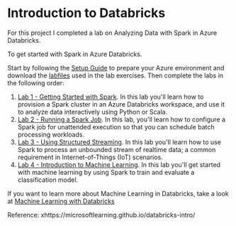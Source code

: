 
# Introduction to Databricks
For this project I completed a lab on Analyzing Data with Spark in Azure Databricks. 

To get started with Spark in Azure Databricks.

Start by following the [Setup Guide](Setup%20Guide.pdf) to prepare your Azure environment and download the [labfiles](Databricks_Labs.zip) used in the lab exercises. Then complete the labs in the following order:
1. [Lab 1 - Getting Started with Spark](Lab%201%20-%20Getting%20Started%20with%20Spark.pdf). In this lab you'll learn how to provision a Spark cluster in an Azure Databricks workspace, and use it to analyze data interactively using Python or Scala.
2. [Lab 2 - Running a Spark Job](Lab%202%20-%20Running%20a%20Spark%20Job.pdf). In this lab, you'll learn how to configure a Spark job for unattended execution so that you can schedule batch processing workloads.
3. [Lab 3 - Using Structured Streaming](Lab%203%20-%20Using%20Structured%20Streaming.pdf). In this lab you'll learn how to use Spark to process an unbounded stream of realtime data; a common requirement in Internet-of-Things (IoT) scenarios.
4. [Lab 4 - Introduction to Machine Learning](Lab%204%20-%20Introduction%20to%20Machine%20Learning.pdf). In this lab you'll get started with machine learning by using Spark to train and evaluate a classification model.

If you want to learn more about Machine Learning in Databricks, take a look at [Machine Learning with Databricks](https://aka.ms/dbml)

Reference: xhttps://microsoftlearning.github.io/databricks-intro/
